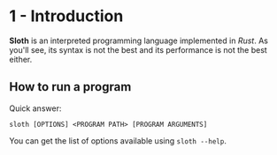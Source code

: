# 1 - Introduction

**Sloth** is an interpreted programming language implemented in _Rust_. As you'll see, its syntax is not the best and its performance is not the best either.  

## How to run a program

Quick answer:
```
sloth [OPTIONS] <PROGRAM PATH> [PROGRAM ARGUMENTS]
```

You can get the list of options available using `sloth --help`.